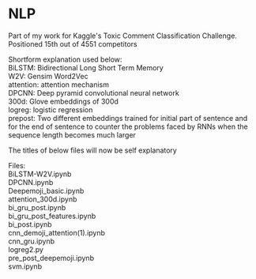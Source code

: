# NLP

Part of my work for Kaggle's Toxic Comment Classification Challenge. Positioned 15th out of 4551 competitors

Shortform explanation used below:
<br />
BiLSTM: Bidirectional Long Short Term Memory
<br />
W2V: Gensim Word2Vec
<br />
attention: attention mechanism
<br />
DPCNN: Deep pyramid convolutional neural network
<br />
300d: Glove embeddings of 300d
<br />
logreg: logistic regression
<br />
prepost: Two different embeddings trained for initial part of sentence and for the end of sentence to counter the problems 
faced by RNNs when the sequence length becomes much larger
<br />

The titles of below files will now be self explanatory
<br />

Files:
<br />
BiLSTM-W2V.ipynb
<br />
DPCNN.ipynb
<br />
Deepemoji_basic.ipynb
<br />
attention_300d.ipynb
<br />
bi_gru_post.ipynb
<br />
bi_gru_post_features.ipynb
<br />
bi_post.ipynb
<br />
cnn_demoji_attention(1).ipynb
<br />
cnn_gru.ipynb
<br />
logreg2.py
<br />
pre_post_deepemoji.ipynb
<br />
svm.ipynb
<br />
